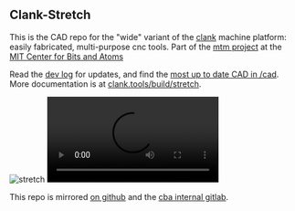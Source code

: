 ## Clank-Stretch 

This is the CAD repo for the "wide" variant of the [clank](https://clank.tools) machine platform: easily fabricated, multi-purpose cnc tools. Part of the [mtm project](mtm.cba.mit.edu) at the [MIT Center for Bits and Atoms](cba.mit.edu)

Read the [dev log](log/clank-stretch-log.md) for updates, and find the [most up to date CAD in /cad](cad). More documentation is at [clank.tools/build/stretch](https://clank.tools/build/stretch). 

![stretch](log/images/2021-12-08_clank-stretch.jpg)
![stretch-swap](log/videos/2021-12-08_clank-pencil-demo.mp4)

This repo is mirrored [on github](https://github.com/jakeread/clank-stretch/) and the [cba internal gitlab](https://gitlab.cba.mit.edu/jakeread/clank-stretch).